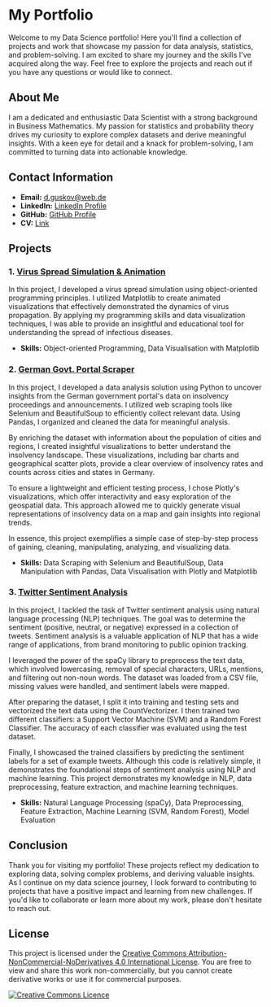 # My Portfolio

Welcome to my Data Science portfolio! Here you'll find a collection of projects and work that showcase my passion for data analysis, statistics, and problem-solving. I am excited to share my journey and the skills I've acquired along the way. Feel free to explore the projects and reach out if you have any questions or would like to connect.

## About Me

I am a dedicated and enthusiastic Data Scientist with a strong background in Business Mathematics. My passion for statistics and probability theory drives my curiosity to explore complex datasets and derive meaningful insights. With a keen eye for detail and a knack for problem-solving, I am committed to turning data into actionable knowledge.

## Contact Information

- **Email:** [d.guskov@web.de](mailto:d.guskov@web.de)
- **LinkedIn:** [LinkedIn Profile](https://www.linkedin.com/in/dmitry-guskov)
- **GitHub:** [GitHub Profile](https://github.com/dvodka)
- **CV:** [Link](https://github.com/d-guskov/portfolio/blob/758331d8345f64da5d753c694aff059cd43e9950/CV_2023_EN.pdf)

## Projects

### 1. [Virus Spread Simulation & Animation](https://github.com/dvodka/portfolio_2023/tree/2b6b4a0b6869dde1c4eb480ba9d1a81868fb226d/project_1)

In this project, I developed a virus spread simulation using object-oriented programming principles. I utilized Matplotlib to create animated visualizations that effectively demonstrated the dynamics of virus propagation. By applying my programming skills and data visualization techniques, I was able to provide an insightful and educational tool for understanding the spread of infectious diseases.

- **Skills:** Object-oriented Programming, Data Visualisation with Matplotlib

### 2. [German Govt. Portal Scraper](https://github.com/dvodka/portfolio_2023/tree/9398fd7bfba0cb2d6fadc3e42ad9457c6ed781d8/project_2)

In this project, I developed a data analysis solution using Python to uncover insights from the German government portal's data on insolvency proceedings and announcements. I utilized web scraping tools like Selenium and BeautifulSoup to efficiently collect relevant data. Using Pandas, I organized and cleaned the data for meaningful analysis.

By enriching the dataset with information about the population of cities and regions, I created insightful visualizations to better understand the insolvency landscape. These visualizations, including bar charts and geographical scatter plots, provide a clear overview of insolvency rates and counts across cities and states in Germany.

To ensure a lightweight and efficient testing process, I chose Plotly's visualizations, which offer interactivity and easy exploration of the geospatial data. This approach allowed me to quickly generate visual representations of insolvency data on a map and gain insights into regional trends.

In essence, this project exemplifies a simple case of step-by-step process of gaining, cleaning, manipulating, analyzing, and visualizing data.

- **Skills:** Data Scraping with Selenium and BeautifulSoup, Data Manipulation with Pandas, Data Visualisation with Plotly and Matplotlib


### 3. [Twitter Sentiment Analysis](https://github.com/dvodka/portfolio_2023/tree/4ea1cbef7dc40bee8a6e258b821822a0881a3387/project_3)

In this project, I tackled the task of Twitter sentiment analysis using natural language processing (NLP) techniques. The goal was to determine the sentiment (positive, neutral, or negative) expressed in a collection of tweets. Sentiment analysis is a valuable application of NLP that has a wide range of applications, from brand monitoring to public opinion tracking.

I leveraged the power of the spaCy library to preprocess the text data, which involved lowercasing, removal of special characters, URLs, mentions, and filtering out non-noun words. The dataset was loaded from a CSV file, missing values were handled, and sentiment labels were mapped.

After preparing the dataset, I split it into training and testing sets and vectorized the text data using the CountVectorizer. I then trained two different classifiers: a Support Vector Machine (SVM) and a Random Forest Classifier. The accuracy of each classifier was evaluated using the test dataset.

Finally, I showcased the trained classifiers by predicting the sentiment labels for a set of example tweets. Although this code is relatively simple, it demonstrates the foundational steps of sentiment analysis using NLP and machine learning. This project demonstrates my knowledge in NLP, data preprocessing, feature extraction, and machine learning techniques.

- **Skills:** Natural Language Processing (spaCy), Data Preprocessing, Feature Extraction, Machine Learning (SVM, Random Forest), Model Evaluation

## Conclusion

Thank you for visiting my portfolio! These projects reflect my dedication to exploring data, solving complex problems, and deriving valuable insights. As I continue on my data science journey, I look forward to contributing to projects that have a positive impact and learning from new challenges. If you'd like to collaborate or learn more about my work, please don't hesitate to reach out.

## License

This project is licensed under the [Creative Commons Attribution-NonCommercial-NoDerivatives 4.0 International License](https://creativecommons.org/licenses/by-nc-nd/4.0/). You are free to view and share this work non-commercially, but you cannot create derivative works or use it for commercial purposes.

<a rel="license" href="http://creativecommons.org/licenses/by-nc-nd/4.0/"><img alt="Creative Commons Licence" style="border-width:0" src="https://i.creativecommons.org/l/by-nc-nd/4.0/80x15.png" /></a><br />

